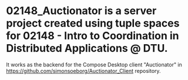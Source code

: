 # 02148_Auctionator is a server project created using tuple spaces for 02148 - Intro to Coordination in Distributed Applications @ DTU.
It works as the backend for the Compose Desktop client "Auctionator" in https://github.com/simonsoeborg/Auctionator_Client repository.
